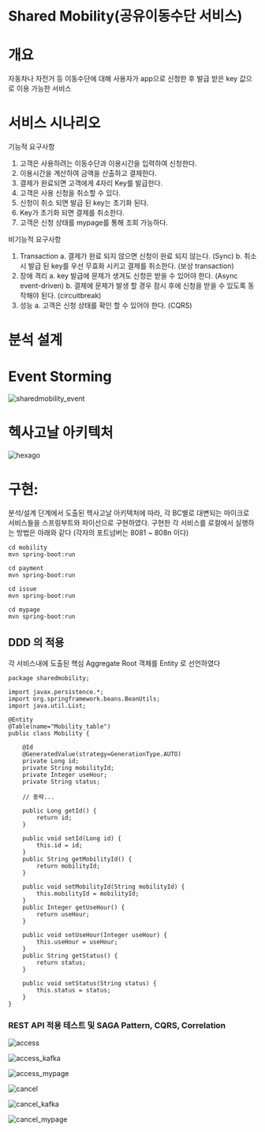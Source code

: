 # Shared Mobility(공유이동수단 서비스)

# 개요
 자동차나 자전거 등 이동수단에 대해 사용자가 app으로 신청한 후 발급 받은 key 값으로 이용 가능한 서비스

# 서비스 시나리오

기능적 요구사항
 1. 고객은 사용하려는 이동수단과 이용시간을 입력하여 신청한다.
 2. 이용시간을 계산하여 금액을 산출하고 결제한다.
 3. 결제가 완료되면 고객에게 4자리 Key를 발급한다.
 4. 고객은 사용 신청을 취소할 수 있다.
 5. 신청이 취소 되면 발급 된 key는 초기화 된다.
 6. Key가 초기화 되면 결제를 취소한다.
 7. 고객은 신청 상태를 mypage를 통해 조회 가능하다.

비기능적 요구사항
 1. Transaction
   a. 결제가 완료 되지 않으면 신청이 완료 되지 않는다. (Sync)
   b. 취소 시 발급 된 key를 우선 무효화 시키고 결제를 취소한다. (보상 transaction)
 2. 장애 격리
   a. key 발급에 문제가 생겨도 신청은 받을 수 있어야 한다. (Async event-driven)
   b. 결제에 문제가 발생 할 경우 잠시 후에 신청을 받을 수 있도록 동작해야 된다. (circuitbreak)
 3. 성능
   a. 고객은 신청 상태를 확인 할 수 있어야 한다. (CQRS)
 
# 분석 설계
# Event Storming
![sharedmobility_event](https://user-images.githubusercontent.com/76153097/108788758-174a9f80-75bc-11eb-8d6f-a3e606b0f33a.png)

# 헥사고날 아키텍처
![hexago](https://user-images.githubusercontent.com/76153097/109088813-77c01500-7753-11eb-9cf7-731fe8727a89.png)

# 구현:

분석/설계 단계에서 도출된 헥사고날 아키텍처에 따라, 각 BC별로 대변되는 마이크로 서비스들을 스프링부트와 파이선으로 구현하였다. 구현한 각 서비스를 로컬에서 실행하는 방법은 아래와 같다 (각자의 포트넘버는 8081 ~ 808n 이다)

```
cd mobility
mvn spring-boot:run

cd payment
mvn spring-boot:run 

cd issue
mvn spring-boot:run  

cd mypage
mvn spring-boot:run
```

## DDD 의 적용
각 서비스내에 도출된 핵심 Aggregate Root 객체를 Entity 로 선언하였다

```
package sharedmobility;

import javax.persistence.*;
import org.springframework.beans.BeanUtils;
import java.util.List;

@Entity
@Table(name="Mobility_table")
public class Mobility {

    @Id
    @GeneratedValue(strategy=GenerationType.AUTO)
    private Long id;
    private String mobilityId;
    private Integer useHour;
    private String status;

    // 중략...

    public Long getId() {
        return id;
    }

    public void setId(Long id) {
        this.id = id;
    }
    public String getMobilityId() {
        return mobilityId;
    }

    public void setMobilityId(String mobilityId) {
        this.mobilityId = mobilityId;
    }
    public Integer getUseHour() {
        return useHour;
    }

    public void setUseHour(Integer useHour) {
        this.useHour = useHour;
    }
    public String getStatus() {
        return status;
    }

    public void setStatus(String status) {
        this.status = status;
    }
}

```
### REST API 적용 테스트 및 SAGA Pattern, CQRS, Correlation

![access](https://user-images.githubusercontent.com/76153097/109089498-b5716d80-7754-11eb-96ef-a354af2dfa7d.png)

![access_kafka](https://user-images.githubusercontent.com/76153097/109089760-1b5df500-7755-11eb-8755-de0c56a061f7.png)

![access_mypage](https://user-images.githubusercontent.com/76153097/109089769-2022a900-7755-11eb-9ed6-592459530ec7.png)

![cancel](https://user-images.githubusercontent.com/76153097/109089777-23b63000-7755-11eb-957e-6880949b58da.png)

![cancel_kafka](https://user-images.githubusercontent.com/76153097/109089784-26b12080-7755-11eb-92be-30b1611f0df7.png)

![cancel_mypage](https://user-images.githubusercontent.com/76153097/109089794-29137a80-7755-11eb-94da-9fcf742bc575.png)



